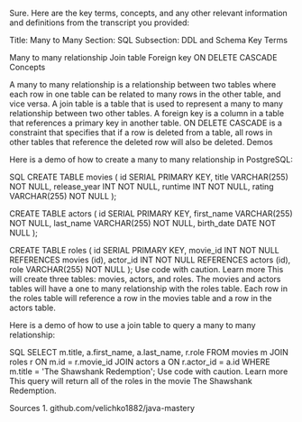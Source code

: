 Sure. Here are the key terms, concepts, and any other relevant information and definitions from the transcript you provided:

Title: Many to Many
Section: SQL
Subsection: DDL and Schema
Key Terms

Many to many relationship
Join table
Foreign key
ON DELETE CASCADE
Concepts

A many to many relationship is a relationship between two tables where each row in one table can be related to many rows in the other table, and vice versa.
A join table is a table that is used to represent a many to many relationship between two other tables.
A foreign key is a column in a table that references a primary key in another table.
ON DELETE CASCADE is a constraint that specifies that if a row is deleted from a table, all rows in other tables that reference the deleted row will also be deleted.
Demos

Here is a demo of how to create a many to many relationship in PostgreSQL:

SQL
CREATE TABLE movies (
  id SERIAL PRIMARY KEY,
  title VARCHAR(255) NOT NULL,
  release_year INT NOT NULL,
  runtime INT NOT NULL,
  rating VARCHAR(255) NOT NULL
);

CREATE TABLE actors (
  id SERIAL PRIMARY KEY,
  first_name VARCHAR(255) NOT NULL,
  last_name VARCHAR(255) NOT NULL,
  birth_date DATE NOT NULL
);

CREATE TABLE roles (
  id SERIAL PRIMARY KEY,
  movie_id INT NOT NULL REFERENCES movies (id),
  actor_id INT NOT NULL REFERENCES actors (id),
  role VARCHAR(255) NOT NULL
);
Use code with caution. Learn more
This will create three tables: movies, actors, and roles. The movies and actors tables will have a one to many relationship with the roles table. Each row in the roles table will reference a row in the movies table and a row in the actors table.

Here is a demo of how to use a join table to query a many to many relationship:

SQL
SELECT m.title, a.first_name, a.last_name, r.role
FROM movies m
JOIN roles r ON m.id = r.movie_id
JOIN actors a ON r.actor_id = a.id
WHERE m.title = 'The Shawshank Redemption';
Use code with caution. Learn more
This query will return all of the roles in the movie The Shawshank Redemption.

Sources
1. 
github.com/velichko1882/java-mastery
